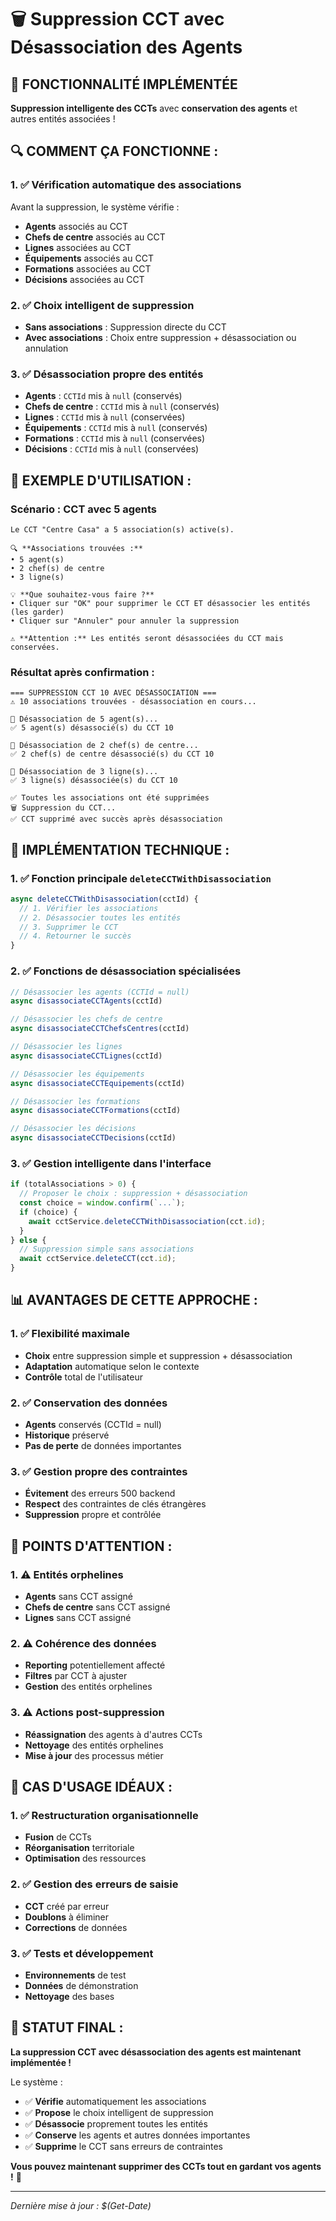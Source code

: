 # 🗑️ Suppression CCT avec Désassociation des Agents

## 🎯 **FONCTIONNALITÉ IMPLÉMENTÉE**

**Suppression intelligente des CCTs** avec **conservation des agents** et autres entités associées !

## 🔍 **COMMENT ÇA FONCTIONNE :**

### **1. ✅ Vérification automatique des associations**
Avant la suppression, le système vérifie :
- **Agents** associés au CCT
- **Chefs de centre** associés au CCT
- **Lignes** associées au CCT
- **Équipements** associés au CCT
- **Formations** associées au CCT
- **Décisions** associées au CCT

### **2. ✅ Choix intelligent de suppression**
- **Sans associations** : Suppression directe du CCT
- **Avec associations** : Choix entre suppression + désassociation ou annulation

### **3. ✅ Désassociation propre des entités**
- **Agents** : `CCTId` mis à `null` (conservés)
- **Chefs de centre** : `CCTId` mis à `null` (conservés)
- **Lignes** : `CCTId` mis à `null` (conservées)
- **Équipements** : `CCTId` mis à `null` (conservés)
- **Formations** : `CCTId` mis à `null` (conservées)
- **Décisions** : `CCTId` mis à `null` (conservées)

## 🧪 **EXEMPLE D'UTILISATION :**

### **Scénario : CCT avec 5 agents**
```
Le CCT "Centre Casa" a 5 association(s) active(s).

🔍 **Associations trouvées :**
• 5 agent(s)
• 2 chef(s) de centre
• 3 ligne(s)

💡 **Que souhaitez-vous faire ?**
• Cliquer sur "OK" pour supprimer le CCT ET désassocier les entités (les garder)
• Cliquer sur "Annuler" pour annuler la suppression

⚠️ **Attention :** Les entités seront désassociées du CCT mais conservées.
```

### **Résultat après confirmation :**
```
=== SUPPRESSION CCT 10 AVEC DÉSASSOCIATION ===
⚠️ 10 associations trouvées - désassociation en cours...

🔄 Désassociation de 5 agent(s)...
✅ 5 agent(s) désassocié(s) du CCT 10

🔄 Désassociation de 2 chef(s) de centre...
✅ 2 chef(s) de centre désassocié(s) du CCT 10

🔄 Désassociation de 3 ligne(s)...
✅ 3 ligne(s) désassociée(s) du CCT 10

✅ Toutes les associations ont été supprimées
🗑️ Suppression du CCT...
✅ CCT supprimé avec succès après désassociation
```

## 🔧 **IMPLÉMENTATION TECHNIQUE :**

### **1. ✅ Fonction principale `deleteCCTWithDisassociation`**
```javascript
async deleteCCTWithDisassociation(cctId) {
  // 1. Vérifier les associations
  // 2. Désassocier toutes les entités
  // 3. Supprimer le CCT
  // 4. Retourner le succès
}
```

### **2. ✅ Fonctions de désassociation spécialisées**
```javascript
// Désassocier les agents (CCTId = null)
async disassociateCCTAgents(cctId)

// Désassocier les chefs de centre
async disassociateCCTChefsCentres(cctId)

// Désassocier les lignes
async disassociateCCTLignes(cctId)

// Désassocier les équipements
async disassociateCCTEquipements(cctId)

// Désassocier les formations
async disassociateCCTFormations(cctId)

// Désassocier les décisions
async disassociateCCTDecisions(cctId)
```

### **3. ✅ Gestion intelligente dans l'interface**
```javascript
if (totalAssociations > 0) {
  // Proposer le choix : suppression + désassociation
  const choice = window.confirm(`...`);
  if (choice) {
    await cctService.deleteCCTWithDisassociation(cct.id);
  }
} else {
  // Suppression simple sans associations
  await cctService.deleteCCT(cct.id);
}
```

## 📊 **AVANTAGES DE CETTE APPROCHE :**

### **1. ✅ Flexibilité maximale**
- **Choix** entre suppression simple et suppression + désassociation
- **Adaptation** automatique selon le contexte
- **Contrôle** total de l'utilisateur

### **2. ✅ Conservation des données**
- **Agents** conservés (CCTId = null)
- **Historique** préservé
- **Pas de perte** de données importantes

### **3. ✅ Gestion propre des contraintes**
- **Évitement** des erreurs 500 backend
- **Respect** des contraintes de clés étrangères
- **Suppression** propre et contrôlée

## 🚨 **POINTS D'ATTENTION :**

### **1. ⚠️ Entités orphelines**
- **Agents** sans CCT assigné
- **Chefs de centre** sans CCT assigné
- **Lignes** sans CCT assigné

### **2. ⚠️ Cohérence des données**
- **Reporting** potentiellement affecté
- **Filtres** par CCT à ajuster
- **Gestion** des entités orphelines

### **3. ⚠️ Actions post-suppression**
- **Réassignation** des agents à d'autres CCTs
- **Nettoyage** des entités orphelines
- **Mise à jour** des processus métier

## 🎯 **CAS D'USAGE IDÉAUX :**

### **1. ✅ Restructuration organisationnelle**
- **Fusion** de CCTs
- **Réorganisation** territoriale
- **Optimisation** des ressources

### **2. ✅ Gestion des erreurs de saisie**
- **CCT** créé par erreur
- **Doublons** à éliminer
- **Corrections** de données

### **3. ✅ Tests et développement**
- **Environnements** de test
- **Données** de démonstration
- **Nettoyage** des bases

## 🚀 **STATUT FINAL :**

**La suppression CCT avec désassociation des agents est maintenant implémentée !**

Le système :
- ✅ **Vérifie** automatiquement les associations
- ✅ **Propose** le choix intelligent de suppression
- ✅ **Désassocie** proprement toutes les entités
- ✅ **Conserve** les agents et autres données importantes
- ✅ **Supprime** le CCT sans erreurs de contraintes

**Vous pouvez maintenant supprimer des CCTs tout en gardant vos agents !** 🎉

---

*Dernière mise à jour : $(Get-Date)*





